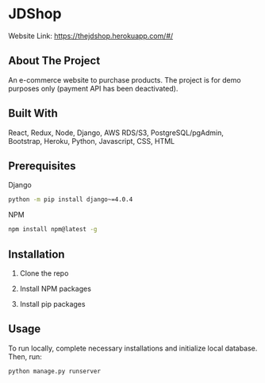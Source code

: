 # JDShop

Website Link: https://thejdshop.herokuapp.com/#/

## About The Project
An e-commerce website to purchase products. The project is for demo purposes only (payment API has been deactivated). 

## Built With

React, Redux, Node, Django, AWS RDS/S3, PostgreSQL/pgAdmin, Bootstrap, Heroku, Python, Javascript, CSS, HTML


## Prerequisites
Django
  ```sh
python -m pip install django~=4.0.4
  ```
  
NPM
  ```sh
  npm install npm@latest -g
  ```

## Installation

1. Clone the repo

2. Install NPM packages

3. Install pip packages

## Usage

To run locally, complete necessary installations and initialize local database. Then, run: 

  ```sh
  python manage.py runserver
  ```
